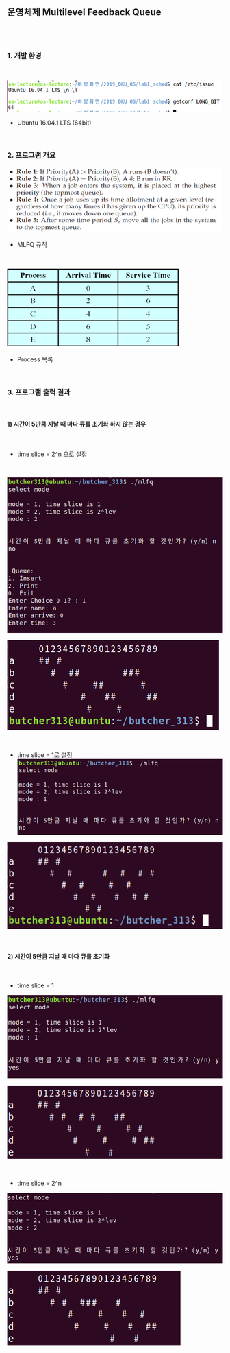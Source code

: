 
운영체제 Multilevel Feedback Queue
----------------------------------

<br>
<br>

### 1. 개발 환경 

<br>

![0](https://github.com/Yang-Joon-Ho/Multilevel-Feedback-Queue-/blob/master/%EC%9D%B4%EB%AF%B8%EC%A7%80/1118-1.PNG)


  - Ubuntu 16.04.1 LTS (64bit)

<br>

### 2. 프로그램 개요

![21](https://github.com/Yang-Joon-Ho/Multilevel-Feedback-Queue-/blob/master/%EC%9D%B4%EB%AF%B8%EC%A7%80/%EA%B7%9C%EC%B9%99.PNG)

  - MLFQ 규칙

<br>

![22](https://github.com/Yang-Joon-Ho/Multilevel-Feedback-Queue-/blob/master/%EC%9D%B4%EB%AF%B8%EC%A7%80/eh.PNG)

  - Process 목록

<br>


### 3. 프로그램 출력 결과

<br>

#### 1) 시간이 5만큼 지날 때 마다 큐를 초기화 하지 않는 경우

<br>

  - time slice = 2^n 으로 설정

<br>

![1](https://github.com/Yang-Joon-Ho/Multilevel-Feedback-Queue-/blob/master/%EC%9D%B4%EB%AF%B8%EC%A7%80/4.PNG)

![2](https://github.com/Yang-Joon-Ho/Multilevel-Feedback-Queue-/blob/master/%EC%9D%B4%EB%AF%B8%EC%A7%80/5.PNG)

<br>

  - time slice = 1로 설정
![3](https://github.com/Yang-Joon-Ho/Multilevel-Feedback-Queue-/blob/master/%EC%9D%B4%EB%AF%B8%EC%A7%80/6.PNG)

![4](https://github.com/Yang-Joon-Ho/Multilevel-Feedback-Queue-/blob/master/%EC%9D%B4%EB%AF%B8%EC%A7%80/7.PNG)

<br>

#### 2) 시간이 5만큼 지날 때 마다 큐를 초기화

<br>

- time slice = 1

![5](https://github.com/Yang-Joon-Ho/Multilevel-Feedback-Queue-/blob/master/%EC%9D%B4%EB%AF%B8%EC%A7%80/8.PNG)

  
![6](https://github.com/Yang-Joon-Ho/Multilevel-Feedback-Queue-/blob/master/%EC%9D%B4%EB%AF%B8%EC%A7%80/9.PNG)

<br>

- time slice = 2^n

![7](https://github.com/Yang-Joon-Ho/Multilevel-Feedback-Queue-/blob/master/%EC%9D%B4%EB%AF%B8%EC%A7%80/10.PNG)

![8](https://github.com/Yang-Joon-Ho/Multilevel-Feedback-Queue-/blob/master/%EC%9D%B4%EB%AF%B8%EC%A7%80/11.PNG)
